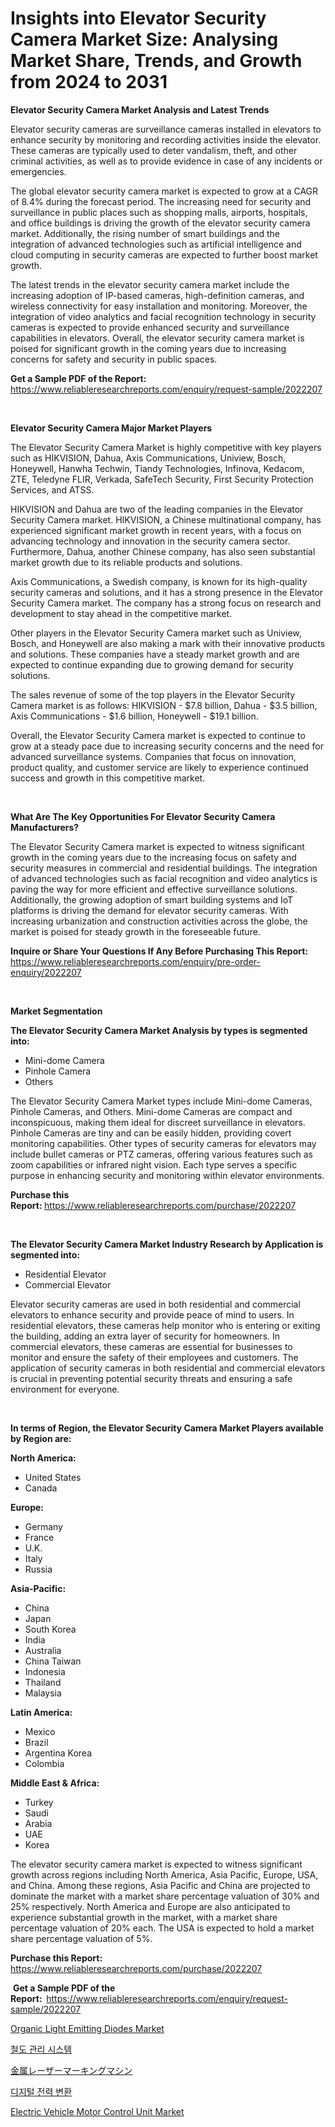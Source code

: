 <p><h1>Insights into Elevator Security Camera Market Size: Analysing Market Share, Trends, and Growth from 2024 to 2031</h1></p><p><strong>Elevator Security Camera Market Analysis and Latest Trends</strong></p>
<p><p>Elevator security cameras are surveillance cameras installed in elevators to enhance security by monitoring and recording activities inside the elevator. These cameras are typically used to deter vandalism, theft, and other criminal activities, as well as to provide evidence in case of any incidents or emergencies.</p><p>The global elevator security camera market is expected to grow at a CAGR of 8.4% during the forecast period. The increasing need for security and surveillance in public places such as shopping malls, airports, hospitals, and office buildings is driving the growth of the elevator security camera market. Additionally, the rising number of smart buildings and the integration of advanced technologies such as artificial intelligence and cloud computing in security cameras are expected to further boost market growth.</p><p>The latest trends in the elevator security camera market include the increasing adoption of IP-based cameras, high-definition cameras, and wireless connectivity for easy installation and monitoring. Moreover, the integration of video analytics and facial recognition technology in security cameras is expected to provide enhanced security and surveillance capabilities in elevators. Overall, the elevator security camera market is poised for significant growth in the coming years due to increasing concerns for safety and security in public spaces.</p></p>
<p><strong>Get a Sample PDF of the Report:&nbsp;</strong> <a href="https://www.reliableresearchreports.com/enquiry/request-sample/2022207">https://www.reliableresearchreports.com/enquiry/request-sample/2022207</a></p>
<p>&nbsp;</p>
<p><strong>Elevator Security Camera Major Market Players</strong></p>
<p><p>The Elevator Security Camera Market is highly competitive with key players such as HIKVISION, Dahua, Axis Communications, Uniview, Bosch, Honeywell, Hanwha Techwin, Tiandy Technologies, Infinova, Kedacom, ZTE, Teledyne FLIR, Verkada, SafeTech Security, First Security Protection Services, and ATSS.</p><p>HIKVISION and Dahua are two of the leading companies in the Elevator Security Camera market. HIKVISION, a Chinese multinational company, has experienced significant market growth in recent years, with a focus on advancing technology and innovation in the security camera sector. Furthermore, Dahua, another Chinese company, has also seen substantial market growth due to its reliable products and solutions.</p><p>Axis Communications, a Swedish company, is known for its high-quality security cameras and solutions, and it has a strong presence in the Elevator Security Camera market. The company has a strong focus on research and development to stay ahead in the competitive market.</p><p>Other players in the Elevator Security Camera market such as Uniview, Bosch, and Honeywell are also making a mark with their innovative products and solutions. These companies have a steady market growth and are expected to continue expanding due to growing demand for security solutions.</p><p>The sales revenue of some of the top players in the Elevator Security Camera market is as follows: HIKVISION - $7.8 billion, Dahua - $3.5 billion, Axis Communications - $1.6 billion, Honeywell - $19.1 billion.</p><p>Overall, the Elevator Security Camera market is expected to continue to grow at a steady pace due to increasing security concerns and the need for advanced surveillance systems. Companies that focus on innovation, product quality, and customer service are likely to experience continued success and growth in this competitive market.</p></p>
<p>&nbsp;</p>
<p><strong>What Are The Key Opportunities For Elevator Security Camera Manufacturers?</strong></p>
<p><p>The Elevator Security Camera market is expected to witness significant growth in the coming years due to the increasing focus on safety and security measures in commercial and residential buildings. The integration of advanced technologies such as facial recognition and video analytics is paving the way for more efficient and effective surveillance solutions. Additionally, the growing adoption of smart building systems and IoT platforms is driving the demand for elevator security cameras. With increasing urbanization and construction activities across the globe, the market is poised for steady growth in the foreseeable future.</p></p>
<p><strong>Inquire or Share Your Questions If Any Before Purchasing This Report:</strong> <a href="https://www.reliableresearchreports.com/enquiry/pre-order-enquiry/2022207">https://www.reliableresearchreports.com/enquiry/pre-order-enquiry/2022207</a></p>
<p>&nbsp;</p>
<p><strong>Market Segmentation</strong></p>
<p><strong>The Elevator Security Camera Market Analysis by types is segmented into:</strong></p>
<p><ul><li>Mini-dome Camera</li><li>Pinhole Camera</li><li>Others</li></ul></p>
<p><p>The Elevator Security Camera Market types include Mini-dome Cameras, Pinhole Cameras, and Others. Mini-dome Cameras are compact and inconspicuous, making them ideal for discreet surveillance in elevators. Pinhole Cameras are tiny and can be easily hidden, providing covert monitoring capabilities. Other types of security cameras for elevators may include bullet cameras or PTZ cameras, offering various features such as zoom capabilities or infrared night vision. Each type serves a specific purpose in enhancing security and monitoring within elevator environments.</p></p>
<p><strong>Purchase this Report:&nbsp;</strong><a href="https://www.reliableresearchreports.com/purchase/2022207">https://www.reliableresearchreports.com/purchase/2022207</a></p>
<p>&nbsp;</p>
<p><strong>The Elevator Security Camera Market Industry Research by Application is segmented into:</strong></p>
<p><ul><li>Residential Elevator</li><li>Commercial Elevator</li></ul></p>
<p><p>Elevator security cameras are used in both residential and commercial elevators to enhance security and provide peace of mind to users. In residential elevators, these cameras help monitor who is entering or exiting the building, adding an extra layer of security for homeowners. In commercial elevators, these cameras are essential for businesses to monitor and ensure the safety of their employees and customers. The application of security cameras in both residential and commercial elevators is crucial in preventing potential security threats and ensuring a safe environment for everyone.</p></p>
<p>&nbsp;</p>
<p><strong>In terms of Region, the Elevator Security Camera Market Players available by Region are:</strong></p>
<p>
    <p> <strong> North America: </strong>
        <ul>
            <li>United States</li>
            <li>Canada</li>
        </ul>
        </p> 
    <p> <strong> Europe: </strong>
        <ul>
            <li>Germany</li>
            <li>France</li>
            <li>U.K.</li>
            <li>Italy</li>
            <li>Russia</li>
        </ul>
        </p> 
    <p> <strong> Asia-Pacific: </strong>
        <ul>
            <li>China</li>
            <li>Japan</li>
            <li>South Korea</li>
            <li>India</li>
            <li>Australia</li>
            <li>China Taiwan</li>
            <li>Indonesia</li>
            <li>Thailand</li>
            <li>Malaysia</li>
        </ul>
        </p> 
    <p> <strong> Latin America: </strong>
        <ul>
            <li>Mexico</li>
            <li>Brazil</li>
            <li>Argentina Korea</li>
            <li>Colombia</li>
        </ul>
        </p> 
    <p> <strong> Middle East & Africa: </strong>
        <ul>
            <li>Turkey</li>
            <li>Saudi</li>
            <li>Arabia</li>
            <li>UAE</li>
            <li>Korea</li>
        </ul>
    </p>
    </p>
<p><p>The elevator security camera market is expected to witness significant growth across regions including North America, Asia Pacific, Europe, USA, and China. Among these regions, Asia Pacific and China are projected to dominate the market with a market share percentage valuation of 30% and 25% respectively. North America and Europe are also anticipated to experience substantial growth in the market, with a market share percentage valuation of 20% each. The USA is expected to hold a market share percentage valuation of 5%.</p></p>
<p><strong>Purchase this Report: </strong><a href="https://www.reliableresearchreports.com/purchase/2022207">https://www.reliableresearchreports.com/purchase/2022207</a></p>
<p>&nbsp;<strong>Get a Sample PDF of the Report:&nbsp;&nbsp;</strong><a href="https://www.reliableresearchreports.com/enquiry/request-sample/2022207">https://www.reliableresearchreports.com/enquiry/request-sample/2022207</a></p>
<p><strong></strong></p>
<p><p><a href="https://github.com/Sherrillcrooksxa8i18ucf2m/Market-Research-Report-List-1/blob/main/organic-light-emitting-diodes-market.md">Organic Light Emitting Diodes Market</a></p><p><a href="https://github.com/RichardLueilwitz787/Market-Research-Report-List-1/blob/main/793238111529.md">철도 관리 시스템</a></p><p><a href="https://github.com/efcvopdgkdx128/Market-Research-Report-List-1/blob/main/293771612230.md">金属レーザーマーキングマシン</a></p><p><a href="https://github.com/fredrickeglers/Market-Research-Report-List-1/blob/main/733319811528.md">디지털 전력 변환</a></p><p><a href="https://issuu.com/reportprime-2/docs/electric-vehicle-motor-control-unit-market-size-20">Electric Vehicle Motor Control Unit Market</a></p></p>